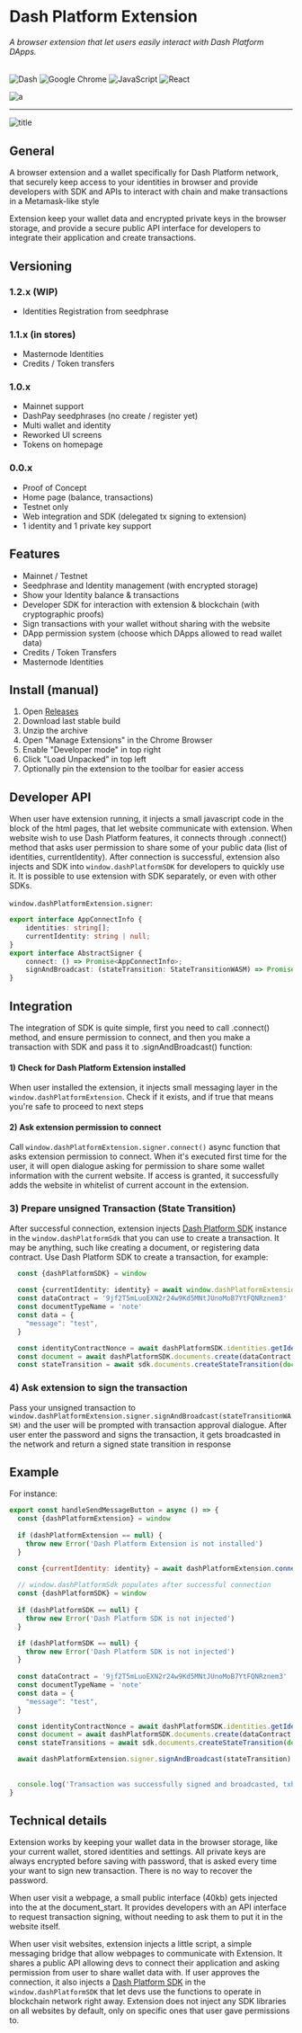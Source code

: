 # Dash Platform Extension

###### A browser extension that let users easily interact with Dash Platform DApps.
![Dash](https://img.shields.io/badge/dash-008DE4?style=for-the-badge&logo=dash&logoColor=white)
![Google Chrome](https://img.shields.io/badge/Google%20Chrome-4285F4?style=for-the-badge&logo=GoogleChrome&logoColor=white)
![JavaScript](https://img.shields.io/badge/javascript-%23323330.svg?style=for-the-badge&logo=javascript&logoColor=%23F7DF1E)
![React](https://img.shields.io/badge/react-%2320232a.svg?style=for-the-badge&logo=react&logoColor=%2361DAFB)


![a](https://github.com/pshenmic/platform-explorer/actions/workflows/build.yml/badge.svg)

___

![title](public/img/screenshots/Git_Frame-1.png)

## General

A browser extension and a wallet specifically for Dash Platform network, that securely keep access to your 
identities in browser and provide developers with SDK and APIs to interact with chain and make transactions in a 
Metamask-like style

Extension keep your wallet data and encrypted private keys in the browser storage, and provide a secure public API 
interface for developers to integrate their application and create transactions. 

## Versioning

### 1.2.x (WIP)
- Identities Registration from seedphrase

### 1.1.x (in stores)
- Masternode Identities
- Credits / Token transfers

### 1.0.x
- Mainnet support
- DashPay seedphrases (no create / register yet)
- Multi wallet and identity
- Reworked UI screens
- Tokens on homepage

### 0.0.x
- Proof of Concept
- Home page (balance, transactions)
- Testnet only
- Web integration and SDK (delegated tx signing to extension)
- 1 identity and 1 private key support

## Features
- Mainnet / Testnet
- Seedphrase and Identity management (with encrypted storage)
- Show your Identity balance & transactions
- Developer SDK for interaction with extension & blockchain (with cryptographic proofs)
- Sign transactions with your wallet without sharing with the website
- DApp permission system (choose which DApps allowed to read wallet data)
- Credits / Token Transfers
- Masternode Identities

## Install (manual)

1) Open [Releases](https://github.com/pshenmic/dash-platform-extension/releases)
2) Download last stable build
3) Unzip the archive
4) Open "Manage Extensions" in the Chrome Browser
5) Enable "Developer mode" in top right
6) Click "Load Unpacked" in top left
7) Optionally pin the extension to the toolbar for easier access


## Developer API

When user have extension running, it injects a small javascript code in the <head> block of the html pages, that let 
website communicate with extension. When website wish to use Dash Platform features, it connects through .connect() method
that asks user permission to share some of your public data (list of identities, currentIdentity). After connection is
successful, extension also injects and SDK into `window.dashPlatformSDK` for developers to quickly use it. It is possible
to use extension with SDK separately, or even with other SDKs.

`window.dashPlatformExtension.signer`:

```typescript
export interface AppConnectInfo {
    identities: string[];
    currentIdentity: string | null;
}
export interface AbstractSigner {
    connect: () => Promise<AppConnectInfo>;
    signAndBroadcast: (stateTransition: StateTransitionWASM) => Promise<StateTransitionWASM>;
}
```


## Integration

The integration of SDK is quite simple, first you need to call .connect() method, and ensure permission to connect, and then
you make a transaction with SDK and pass it to .signAndBroadcast() function:


#### 1) Check for Dash Platform Extension installed

When user installed the extension, it injects small messaging layer in the `window.dashPlatformExtension`. Check if it exists, 
and if true that means you're safe to proceed to next steps


#### 2) Ask extension permission to connect

Call `window.dashPlatformExtension.signer.connect()` async function that asks extension permission to connect. When it's executed
first time for the user, it will open dialogue asking for permission to share some wallet information with the current website.
If access is granted, it successfully adds the website in whitelist of current account in the extension.

### 3) Prepare unsigned Transaction (State Transition)

After successful connection, extension injects [Dash Platform SDK](https://github.com/pshenmic/dash-platform-sdk) instance 
in the `window.dashPlatformSdk` that you can use to create a transaction. It may be anything, such like creating a document, 
or registering data contract. Use Dash Platform SDK to create a transaction, for example:

```typescript
  const {dashPlatformSDK} = window
    
  const {currentIdentity: identity} = await window.dashPlatformExtension.signer.connect()
  const dataContract = '9jf2T5mLuoEXN2r24w9Kd5MNtJUnoMoB7YtFQNRznem3'
  const documentTypeName = 'note'
  const data = {
    "message": "test",
  }

  const identityContractNonce = await dashPlatformSDK.identities.getIdentityContractNonce(identity, dataContract)
  const document = await dashPlatformSDK.documents.create(dataContract, 'note', data, identity, 1)
  const stateTransition = await sdk.documents.createStateTransition(document, BatchType.Create, identityContractNonce + 1n)
```
### 4) Ask extension to sign the transaction
Pass your unsigned transaction to  `window.dashPlatformExtension.signer.signAndBroadcast(stateTransitionWASM)` and the user
will be prompted with transaction approval dialogue. After user enter the password and signs the transaction, it gets
broadcasted in the network and return a signed state transition in response

## Example
For instance:
```js
export const handleSendMessageButton = async () => {
  const {dashPlatformExtension} = window
  
  if (dashPlatformExtension == null) {
    throw new Error('Dash Platform Extension is not installed')
  }

  const {currentIdentity: identity} = await dashPlatformExtension.connect()
 
  // window.dashPlatformSdk populates after successful connection
  const {dashPlatformSDK} = window
  
  if (dashPlatformSDK == null) {
    throw new Error('Dash Platform SDK is not injected')
  }

  if (dashPlatformSDK == null) {
    throw new Error('Dash Platform SDK is not injected')
  }
  
  const dataContract = '9jf2T5mLuoEXN2r24w9Kd5MNtJUnoMoB7YtFQNRznem3'
  const documentTypeName = 'note'
  const data = {
    "message": "test",
  }

  const identityContractNonce = await dashPlatformSDK.identities.getIdentityContractNonce(identity, dataContract)
  const document = await dashPlatformSDK.documents.create(dataContract, 'note', data, identity, 1)
  const stateTransitions = await sdk.documents.createStateTransition(document, BatchType.Create, identityContractNonce + 1n)

  await dashPlatformExtension.signer.signAndBroadcast(stateTransition)
  
  
  console.log('Transaction was successfully signed and broadcasted, txhash: ', stateTransition.hash(true))
}
```


## Technical details


Extension works by keeping your wallet data in the browser storage, like your current wallet, stored identities and settings. 
All private keys are always encrypted before saving with password, that is asked every time your want to sign new transaction. 
There is no way to recover the password.

When user visit a webpage, a small public interface (40kb) gets injected into the <head> at the document_start. It provides
developers with an API interface to request transaction signing, without needing to ask them to put it in the website itself.

When user visit websites, extension injects a little script, a simple messaging bridge that allow webpages to communicate with Extension.
It shares a public API allowing devs to connect their application and asking permission from user to share wallet data with. If user approves
the connection, it also injects a [Dash Platform SDK](https://github.com/pshenmic/dash-platform-sdk) in the `window.dashPlatformSDK` that let
devs use the functions to operate in blockchain network right away. Extension does not inject any SDK libraries on all websites by default,
only on specific ones that user gave permissions to.
